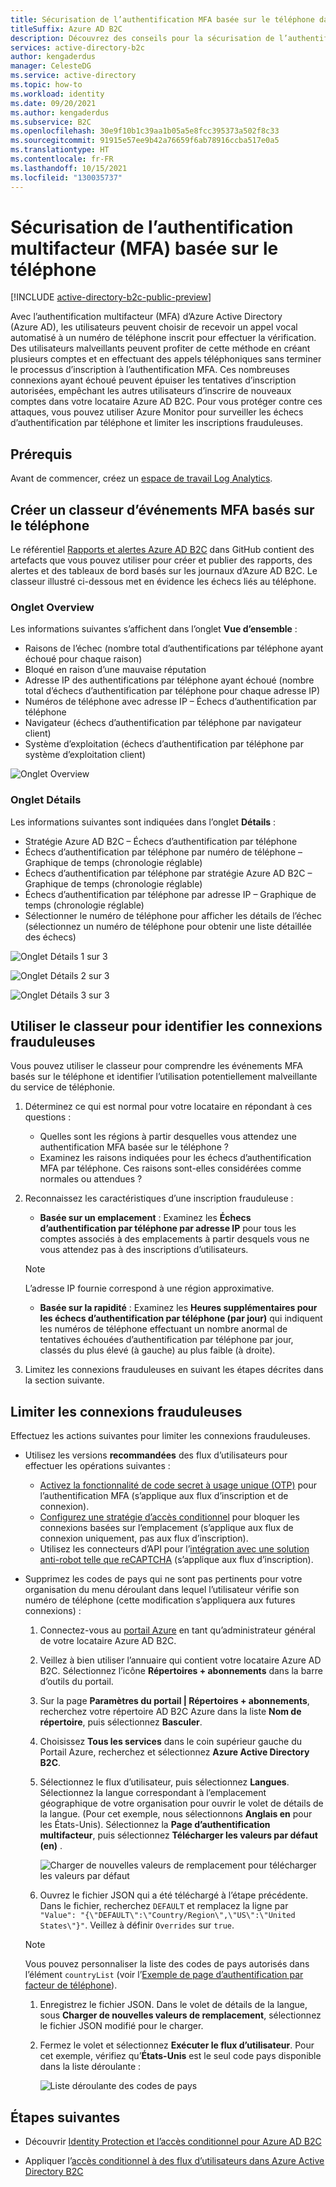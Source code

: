 ```yaml
---
title: Sécurisation de l’authentification MFA basée sur le téléphone dans Azure AD B2C
titleSuffix: Azure AD B2C
description: Découvrez des conseils pour la sécurisation de l’authentification multifacteur (MFA) basée sur le téléphone dans votre locataire Azure AD B2C à l’aide des rapports et des alertes Log Analytics d’Azure Monitor. Utilisez notre classeur pour identifier les authentifications par téléphone frauduleuses et limiter les inscriptions frauduleuses. =
services: active-directory-b2c
author: kengaderdus
manager: CelesteDG
ms.service: active-directory
ms.topic: how-to
ms.workload: identity
ms.date: 09/20/2021
ms.author: kengaderdus
ms.subservice: B2C
ms.openlocfilehash: 30e9f10b1c39aa1b05a5e8fcc395373a502f8c33
ms.sourcegitcommit: 91915e57ee9b42a76659f6ab78916ccba517e0a5
ms.translationtype: HT
ms.contentlocale: fr-FR
ms.lasthandoff: 10/15/2021
ms.locfileid: "130035737"
---
```

# <a name="securing-phone-based-multi-factor-authentication-mfa"></a>Sécurisation de l’authentification multifacteur (MFA) basée sur le téléphone

[!INCLUDE [active-directory-b2c-public-preview](../../includes/active-directory-b2c-public-preview.md)]

Avec l’authentification multifacteur (MFA) d’Azure Active Directory (Azure AD), les utilisateurs peuvent choisir de recevoir un appel vocal automatisé à un numéro de téléphone inscrit pour effectuer la vérification. Des utilisateurs malveillants peuvent profiter de cette méthode en créant plusieurs comptes et en effectuant des appels téléphoniques sans terminer le processus d’inscription à l’authentification MFA. Ces nombreuses connexions ayant échoué peuvent épuiser les tentatives d’inscription autorisées, empêchant les autres utilisateurs d’inscrire de nouveaux comptes dans votre locataire Azure AD B2C. Pour vous protéger contre ces attaques, vous pouvez utiliser Azure Monitor pour surveiller les échecs d’authentification par téléphone et limiter les inscriptions frauduleuses.

## <a name="prerequisites"></a>Prérequis

Avant de commencer, créez un [espace de travail Log Analytics](azure-monitor.md).

## <a name="create-a-phone-based-mfa-events-workbook"></a>Créer un classeur d’événements MFA basés sur le téléphone

Le référentiel [Rapports et alertes Azure AD B2C](https://github.com/azure-ad-b2c/siem#phone-authentication-failures) dans GitHub contient des artefacts que vous pouvez utiliser pour créer et publier des rapports, des alertes et des tableaux de bord basés sur les journaux d’Azure AD B2C. Le classeur illustré ci-dessous met en évidence les échecs liés au téléphone.

### <a name="overview-tab"></a>Onglet Overview

Les informations suivantes s’affichent dans l’onglet **Vue d’ensemble** :

- Raisons de l’échec (nombre total d’authentifications par téléphone ayant échoué pour chaque raison)
- Bloqué en raison d’une mauvaise réputation
- Adresse IP des authentifications par téléphone ayant échoué (nombre total d’échecs d’authentification par téléphone pour chaque adresse IP)
- Numéros de téléphone avec adresse IP – Échecs d’authentification par téléphone
- Navigateur (échecs d’authentification par téléphone par navigateur client)
- Système d’exploitation (échecs d’authentification par téléphone par système d’exploitation client)

![Onglet Overview](media/phone-based-mfa/overview-tab.png)

### <a name="details-tab"></a>Onglet Détails

Les informations suivantes sont indiquées dans l’onglet **Détails** :

- Stratégie Azure AD B2C – Échecs d’authentification par téléphone
- Échecs d’authentification par téléphone par numéro de téléphone – Graphique de temps (chronologie réglable)
- Échecs d’authentification par téléphone par stratégie Azure AD B2C – Graphique de temps (chronologie réglable)
- Échecs d’authentification par téléphone par adresse IP – Graphique de temps (chronologie réglable)
- Sélectionner le numéro de téléphone pour afficher les détails de l’échec (sélectionnez un numéro de téléphone pour obtenir une liste détaillée des échecs)

![Onglet Détails 1 sur 3](media/phone-based-mfa/details-tab-1.png)

![Onglet Détails 2 sur 3](media/phone-based-mfa/details-tab-2.png)

![Onglet Détails 3 sur 3](media/phone-based-mfa/details-tab-3.png)

## <a name="use-the-workbook-to-identify-fraudulent-sign-ups"></a>Utiliser le classeur pour identifier les connexions frauduleuses

Vous pouvez utiliser le classeur pour comprendre les événements MFA basés sur le téléphone et identifier l’utilisation potentiellement malveillante du service de téléphonie.

1. Déterminez ce qui est normal pour votre locataire en répondant à ces questions :

   - Quelles sont les régions à partir desquelles vous attendez une authentification MFA basée sur le téléphone ?
   - Examinez les raisons indiquées pour les échecs d’authentification MFA par téléphone. Ces raisons sont-elles considérées comme normales ou attendues ?

2. Reconnaissez les caractéristiques d’une inscription frauduleuse :

   - **Basée sur un emplacement** : Examinez les **Échecs d’authentification par téléphone par adresse IP** pour tous les comptes associés à des emplacements à partir desquels vous ne vous attendez pas à des inscriptions d’utilisateurs.

   > [!NOTE]
   > L’adresse IP fournie correspond à une région approximative.

   - **Basée sur la rapidité** : Examinez les **Heures supplémentaires pour les échecs d’authentification par téléphone (par jour)** qui indiquent les numéros de téléphone effectuant un nombre anormal de tentatives échouées d’authentification par téléphone par jour, classés du plus élevé (à gauche) au plus faible (à droite).

3. Limitez les connexions frauduleuses en suivant les étapes décrites dans la section suivante.
 

## <a name="mitigate-fraudulent-sign-ups"></a>Limiter les connexions frauduleuses

Effectuez les actions suivantes pour limiter les connexions frauduleuses.

- Utilisez les versions **recommandées** des flux d’utilisateurs pour effectuer les opérations suivantes :
     
   - [Activez la fonctionnalité de code secret à usage unique (OTP)](phone-authentication-user-flows.md) pour l’authentification MFA (s’applique aux flux d’inscription et de connexion).
   - [Configurez une stratégie d’accès conditionnel](conditional-access-user-flow.md) pour bloquer les connexions basées sur l’emplacement (s’applique aux flux de connexion uniquement, pas aux flux d’inscription).
   - Utilisez les connecteurs d’API pour l’[intégration avec une solution anti-robot telle que reCAPTCHA](https://github.com/Azure-Samples/active-directory-b2c-node-sign-up-user-flow-captcha) (s’applique aux flux d’inscription).

- Supprimez les codes de pays qui ne sont pas pertinents pour votre organisation du menu déroulant dans lequel l’utilisateur vérifie son numéro de téléphone (cette modification s’appliquera aux futures connexions) :
    
   1. Connectez-vous au [portail Azure](https://portal.azure.com) en tant qu’administrateur général de votre locataire Azure AD B2C.
   1. Veillez à bien utiliser l’annuaire qui contient votre locataire Azure AD B2C. Sélectionnez l’icône **Répertoires + abonnements** dans la barre d’outils du portail.
   1. Sur la page **Paramètres du portail | Répertoires + abonnements**, recherchez votre répertoire AD B2C Azure dans la liste **Nom de répertoire**, puis sélectionnez **Basculer**.
   1. Choisissez **Tous les services** dans le coin supérieur gauche du Portail Azure, recherchez et sélectionnez **Azure Active Directory B2C**.
   1. Sélectionnez le flux d’utilisateur, puis sélectionnez **Langues**. Sélectionnez la langue correspondant à l’emplacement géographique de votre organisation pour ouvrir le volet de détails de la langue. (Pour cet exemple, nous sélectionnons **Anglais en** pour les États-Unis). Sélectionnez la **Page d’authentification multifacteur**, puis sélectionnez **Télécharger les valeurs par défaut (en)** .
 
      ![Charger de nouvelles valeurs de remplacement pour télécharger les valeurs par défaut](media/phone-based-mfa/download-defaults.png)

   1. Ouvrez le fichier JSON qui a été téléchargé à l’étape précédente. Dans le fichier, recherchez `DEFAULT` et remplacez la ligne par `"Value": "{\"DEFAULT\":\"Country/Region\",\"US\":\"United States\"}"`. Veillez à définir `Overrides` sur `true`.

   > [!NOTE]
   > Vous pouvez personnaliser la liste des codes de pays autorisés dans l’élément `countryList` (voir l’[Exemple de page d’authentification par facteur de téléphone](localization-string-ids.md#phone-factor-authentication-page-example)).

   1. Enregistrez le fichier JSON. Dans le volet de détails de la langue, sous **Charger de nouvelles valeurs de remplacement**, sélectionnez le fichier JSON modifié pour le charger.
   1. Fermez le volet et sélectionnez **Exécuter le flux d’utilisateur**. Pour cet exemple, vérifiez qu’**États-Unis** est le seul code pays disponible dans la liste déroulante :
 
      ![Liste déroulante des codes de pays](media/phone-based-mfa/country-code-drop-down.png)

## <a name="next-steps"></a>Étapes suivantes

- Découvrir [Identity Protection et l’accès conditionnel pour Azure AD B2C](conditional-access-identity-protection-overview.md) 

- Appliquer l’[accès conditionnel à des flux d’utilisateurs dans Azure Active Directory B2C](conditional-access-user-flow.md)